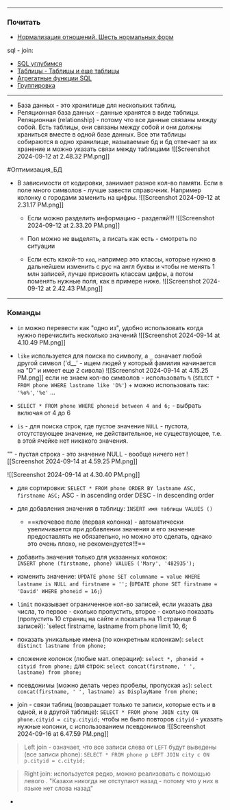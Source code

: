 
---
### Почитать
- [Нормализация отношений. Шесть нормальных форм ](https://habr.com/ru/articles/254773/)

sql - join:
- [SQL углубимся ](https://www.flenov.info/books/read/free-sql-book/103)
- [Таблицы - Таблицы и еще таблицы](https://www.flenov.info/books/read/free-sql-book/104)
- [Агрегатные функции SQL](https://www.flenov.info/books/read/free-sql-book/105)
- [Группировка](https://www.flenov.info/books/read/free-sql-book/106)


----


- База данных - это хранилище для нескольких таблиц.
- Реляционная база данных - данные хранятся в виде таблицы. Реляционная (relationship) - потому что все данные связаны между собой.
Есть таблицы, они связаны между собой и они должны храниться вместе в одной базе данных. Все эти таблицы собираются в одно хранилище, называемые бд и бд отвечает за их хранение и можно указать связи между таблицами ![[Screenshot 2024-09-12 at 2.48.32 PM.png]]


#Оптимизация_БД
- В зависимости от кодировки, занимает разное кол-во памяти.
	Если в поле много символов - лучше завести справочник. Например колонку с городами заменить на цифры. 
	 ![[Screenshot 2024-09-12 at 2.31.17 PM.png]]

	- Если можно разделить информацию - разделяй!!!
	![[Screenshot 2024-09-12 at 2.33.20 PM.png]]

	- Пол можно не выделять, а писать как есть - смотреть по ситуации

	- Если есть какой-то `код`, например это классы, которые нужно в дальнейшем изменить с рус на англ буквы и чтобы не менять 1 млн записей, лучше присвоить классам цифры, а потом поменять нужные поля, как в примере ниже.
	![[Screenshot 2024-09-12 at 2.42.43 PM.png]]

---
### Команды 

- `in` можно перевести как "одно из", удобно использовать когда нужно перечислить несколько значений
![[Screenshot 2024-09-14 at 4.10.49 PM.png]]

- `like` используется для поиска по символу, а `_` означает любой другой символ ('d__' - ищем людей у который фамилия начинается на "D" и имеет еще 2 сивола)
![[Screenshot 2024-09-14 at 4.15.25 PM.png]]
	если не знаем кол-во символов - использовать `%` (`SELECT * FROM phone WHERE lastname like 'D%'`) + можно использовать так: `'%o%'`,  `'%e'` ...

- `SELECT * FROM phone WHERE phoneid between 4 and 6;` - выбрать включая от 4 до 6

- `is` - для поиска строк, где пустое значение 
`NULL` - пустота, отсутствующее значение, не действительное, не существующее, т.е. в этой ячейке нет никакого значения. 

"" - пустая строка - это значение
NULL - вообще ничего нет
		![[Screenshot 2024-09-14 at 4.59.25 PM.png]]

![[Screenshot 2024-09-14 at 4.30.40 PM.png]]


- для сортировки:
	`SELECT * FROM phone ORDER BY lastname ASC, firstname ASC;`
	ASC - in ascending order
	DESC - in descending order 

- для добавления значения в таблицу:
	`INSERT имя таблицы VALUES ()`
	- ==ключевое поле (первая колонка) - автоматически увеличивается при добавлении значения и его значение предоставлять не обязательно, но можно это сделать, однако это очень плохо, не рекомендуется!!!==
- добавить значения только для указанных колонок:  
	`INSERT phone (firstname, phone) VALUES ('Mary', '482935');` 

- изменить значение:
	`UPDATE phone SET columname = value WHERE lastname is NULL and firstname = '';` (`UPDATE phone SET firstname = 'David' WHERE phoneid = 16;`)

- `limit` показывает ограниченное кол-во записей, если указать два числа, то первое - сколько пропустить, второе - сколько показать (пропустить 10 страниц на сайте и показать на 11 странице 6 записей):
	`select firstname, lastname from phone limit 10, 6;

- показать уникальные имена (по конкретным колонкам):
	`select distinct lastname from phone;`

- сложение колонок (любые мат. операции):
	`select *, phoneid + cityid from phone;`
	для строк:
	`select concat(firstname, ' ', lastname) from phone;`

- псевдонимы (можно делать через пробелы, пропуская `as`):
	`select concat(firstname, ' ', lastname) as DisplayName from phone;`

- join - связи таблиц (возвращает только те записи, которые есть и в одной, и в другой таблице): 
	`SELECT * FROM phone JOIN city ON phone.cityid = city.cityid;`
	чтобы не было повторов `cityid` - указать нужные колонки, с использованием псевдонимов
![[Screenshot 2024-09-16 at 6.47.59 PM.png]]
>Left join - означает, что все записи слева от `LEFT` будут выведены (все записи phone): 
>`SELECT * FROM phone p LEFT JOIN city c ON p.cityid = c.cityid;`

>Right join: используется редко, можно реализовать с помощью левого . 
>"Казахи никогда не отступают назад - потому что у них в языке нет слова назад"

- 